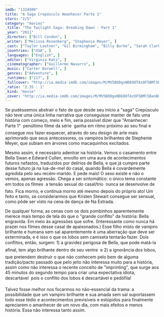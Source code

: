 ```yaml
---
imdb: "1324999"
title: "A Saga Crepúsculo Amanhecer Parte 1"
stars: "2/5"
category: "movies"
_title: "The Twilight Saga: Breaking Dawn - Part 1"
_year: "2011"
_director: ["Bill Condon", ]
_writer: ["Melissa Rosenberg", "Stephenie Meyer", ]
_cast: ["Taylor Lautner", "Gil Birmingham", "Billy Burke", "Sarah Clarke", "Ty Olsson", "Kristen Stewart", "Ashley Greene", "Jackson Rathbone", "Peter Facinelli", ]
_countries: ["USA", ]
_languages: ["English", ]
_editor: ["Virginia Katz", ]
_cinematographer: ["Guillermo Navarro", ]
_music: ["Carter Burwell", ]
_genres: ["Adventure", ]
_runtimes: ["117", ]
_fullcover: "http://ia.media-imdb.com/images/M/MV5BODgxNDE0OTAzOF5BMl5BanBnXkFtZTcwNzcwODE2Ng@@.jpg"
_ratio: "2.35 : 1"
_kind: "movie"
_cover: "http://ia.media-imdb.com/images/M/MV5BODgxNDE0OTAzOF5BMl5BanBnXkFtZTcwNzcwODE2Ng@@._V1._SX94_SY140_.jpg"
---
```

Se pudéssemos abstrair o fato de que desde seu início a "saga" Crepúsculo não teve uma única linha narrativa que conseguisse manter de fato uma história com começo, meio e fim, seria possível dizer que "Amanhecer: Parte 1"   penúltimo filme da série  ganha em ritmo próximo ao seu final e consegue nos fazer esquecer, através do seu design de arte mais aprimorado que seus antecessores, os vampiros brilhantes de Stephenie Meyer, que subiam em árvores como macaquinhos excitados.

Mesmo assim, é necessário adentrar na história. Vemos o casamento entre Bella Swan e Edward Cullen, envolto em uma aura de acontecimentos futuros nefastos, traduzidos por delírios de Bella, e que já cumpre parte desse futuro já na lua-de-mel do casal, quando Bella é covardemente agredida pelo seu recém-marido. E pede mais! O sexo existe e não o vemos, apenas agressão. Chega a ser sintomático: o único tema constante em todos os filmes  a tensão sexual do casal/trio  nunca se desenvolve de fato. Fica morno, e continua morno até mesmo depois do próprio ato! Um feito e tanto, se considerarmos que Kristen Stewart consegue ser sensual, como pôde ser visto na cena de dança de Na Estrada.

De qualquer forma, as cenas com os dois pombinhos aparentemente merece mais tempo de tela do que o "grande conflito" da história: Bella engravida. Em meio às agressões que sofre. (Interessante como nunca há prazer nos filmes desse casal de apaixonados.) Esse filho misto de vampiro brilhante e humana sem sal aparentemente é uma aberração que deve ser exterminada, e é isso o que os lobos sem camiseta tentarão fazer. Dois conflitos, então, surgem: 1) a gravidez perigosa de Bella, que pode matá-la  afinal, tem algo brilhante dentro de seu ventre  e 2) a ignorância dos lobos, que pretendem destruir o que não conhecem pelo bem de alguma tradição/pacto passado que pelo jeito não interessa muito para a história, assim como não interessa o recente conceito de "imprinting", que surge aos 45 minutos do segundo tempo para criar uma expectativa idiota, descartável  pois o conflito dos lobos é descartável  e pedófila!

Talvez fosse melhor nos focarmos no não-essencial da trama: a possibilidade que um vampiro brilhante e sua amada sem sal suportassem todo esse tédio e acontecimentos previsíveis e estúpidos para finalmente apreciarem o amanhecer de um novo dia, com mais efeitos e menos história. Essa não interessa tanto assim.

